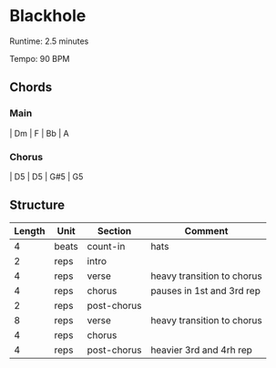Blackhole
=========

Runtime: 2.5 minutes

Tempo: 90 BPM

Chords
------

### Main

| Dm | F | Bb | A

### Chorus

| D5 | D5 | G#5 | G5

Structure
---------

| Length | Unit  | Section      | Comment                    |
|--------|-------|--------------|----------------------------|
| 4      | beats | count-in     | hats                       |
| 2      | reps  | intro        |                            |
| 4      | reps  | verse        | heavy transition to chorus |
| 4      | reps  | chorus       | pauses in 1st and 3rd rep  |
| 2      | reps  | post-chorus  |                            |
| 8      | reps  | verse        | heavy transition to chorus |
| 4      | reps  | chorus       |                            |
| 4      | reps  | post-chorus  | heavier 3rd and 4rh rep    |
